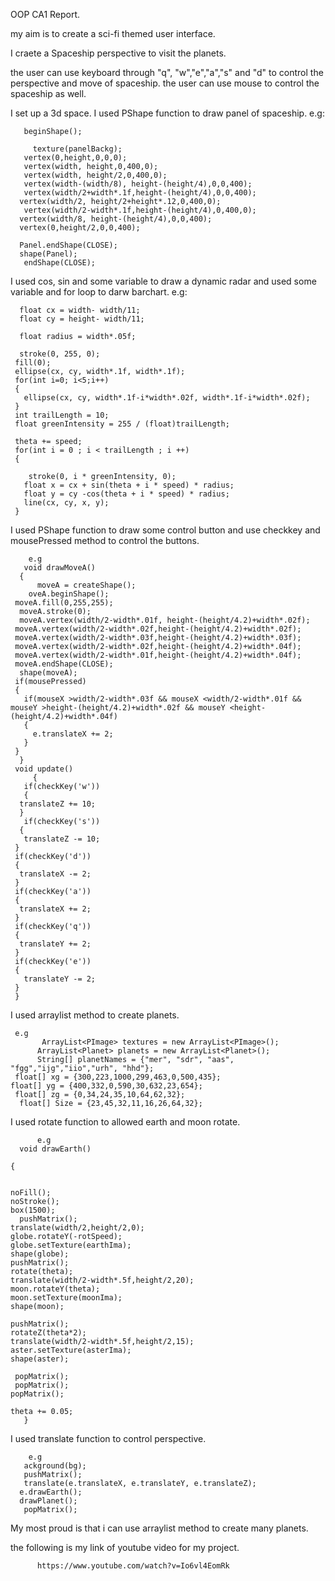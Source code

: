 OOP CA1 Report.

my aim is to create a sci-fi themed user interface.

I craete a Spaceship perspective to visit the planets.

the user can use keyboard through "q", "w","e","a","s" and "d" to control the perspective and move of spaceship.
the user can use mouse to control the spaceship as well.

I set up a 3d space. 
I used PShape function to draw panel of spaceship. 
e.g: 

       beginShape();
     
         texture(panelBackg);
       vertex(0,height,0,0,0);
       vertex(width, height,0,400,0);
       vertex(width, height/2,0,400,0);
       vertex(width-(width/8), height-(height/4),0,0,400);
       vertex(width/2+width*.1f,height-(height/4),0,0,400);
      vertex(width/2, height/2+height*.12,0,400,0);
       vertex(width/2-width*.1f,height-(height/4),0,400,0);
      vertex(width/8, height-(height/4),0,0,400);
      vertex(0,height/2,0,0,400);
      
      Panel.endShape(CLOSE);
      shape(Panel);
       endShape(CLOSE);

I used cos, sin and some variable to draw a dynamic radar and used some variable and for loop to darw barchart.
e.g:

      float cx = width- width/11;
      float cy = height- width/11;
   
      float radius = width*.05f;
  
      stroke(0, 255, 0);
     fill(0);
     ellipse(cx, cy, width*.1f, width*.1f);
     for(int i=0; i<5;i++)
     {
       ellipse(cx, cy, width*.1f-i*width*.02f, width*.1f-i*width*.02f);
     }
     int trailLength = 10;
     float greenIntensity = 255 / (float)trailLength;
  
     theta += speed;
     for(int i = 0 ; i < trailLength ; i ++)
     {
       
        stroke(0, i * greenIntensity, 0);
       float x = cx + sin(theta + i * speed) * radius;
       float y = cy -cos(theta + i * speed) * radius;
       line(cx, cy, x, y);
     }
 I used PShape function to draw some control button and use checkkey and mousePressed method to control the buttons.
 
        e.g
       void drawMoveA()
      {
          moveA = createShape();
        oveA.beginShape();
     moveA.fill(0,255,255);
      moveA.stroke(0);
      moveA.vertex(width/2-width*.01f, height-(height/4.2)+width*.02f);
     moveA.vertex(width/2-width*.02f,height-(height/4.2)+width*.02f);
     moveA.vertex(width/2-width*.03f,height-(height/4.2)+width*.03f);
     moveA.vertex(width/2-width*.02f,height-(height/4.2)+width*.04f);
     moveA.vertex(width/2-width*.01f,height-(height/4.2)+width*.04f);
     moveA.endShape(CLOSE);
      shape(moveA);
     if(mousePressed)
     {
       if(mouseX >width/2-width*.03f && mouseX <width/2-width*.01f && mouseY >height-(height/4.2)+width*.02f && mouseY <height-(height/4.2)+width*.04f)
       {
         e.translateX += 2;
       }
     }
      }
     void update()
         {  
       if(checkKey('w'))
       {
      translateZ += 10;
      }
       if(checkKey('s'))
      {
       translateZ -= 10;
     }
     if(checkKey('d'))
     {
      translateX -= 2;
     }
     if(checkKey('a'))
     {
      translateX += 2;
     }
     if(checkKey('q'))
     {
      translateY += 2;
     }
     if(checkKey('e'))
     {
       translateY -= 2;
     }
     }
     
I used arraylist method to create planets.

     e.g
           ArrayList<PImage> textures = new ArrayList<PImage>();
          ArrayList<Planet> planets = new ArrayList<Planet>();
          String[] planetNames = {"mer", "sdr", "aas", "fgg","ijg","iio","urh", "hhd"};
     float[] xg = {300,223,1000,299,463,0,500,435};
    float[] yg = {400,332,0,590,30,632,23,654};
     float[] zg = {0,34,24,35,10,64,62,32};
      float[] Size = {23,45,32,11,16,26,64,32};

I used rotate function to allowed earth and moon rotate.

          e.g
      void drawEarth()
   
    {
  
    
    noFill();
    noStroke();
    box(1500);
      pushMatrix();
    translate(width/2,height/2,0);
    globe.rotateY(-rotSpeed);
    globe.setTexture(earthIma);
    shape(globe);
    pushMatrix();
    rotate(theta);
    translate(width/2-width*.5f,height/2,20);
    moon.rotateY(theta);
    moon.setTexture(moonIma);
    shape(moon);
    
    pushMatrix();
    rotateZ(theta*2);
    translate(width/2-width*.5f,height/2,15);
    aster.setTexture(asterIma);
    shape(aster);
    
     popMatrix();
     popMatrix();
    popMatrix();

    theta += 0.05;
       }
  I used translate function to control perspective.
  
        e.g
       ackground(bg);
       pushMatrix();
       translate(e.translateX, e.translateY, e.translateZ);
      e.drawEarth(); 
      drawPlanet();
       popMatrix();
       
My most proud is that i can use arraylist method to create many planets.

the following is my link of youtube video for my project.

          https://www.youtube.com/watch?v=Io6vl4EomRk
